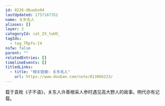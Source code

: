 ```yaml
---
id: 0226-dbuebn04
lastUpdated: 1757167352
name: 关东毛人
aliases: []
layer: 2
categoryId: cat_ZX_twUO_
tagIds:
  - tag_TRpfu-I4
nsfw: false
parent: ""
relatedEntries: []
timelineEvents: []
titledLinks:
  - title: "相关链接: 关东毛人"
    url: https://www.douban.com/note/813066223/
---
```


载于袁枚《子不语》，关东人许善根采人参时遇见高大野人的故事。明代亦有记载。